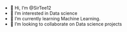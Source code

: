 - 👋 Hi, I’m @SirTee12
- 👀 I’m interested in Data science
- 🌱 I’m currently learning Machine Learning.
- 💞️ I’m looking to collaborate on Data science projects

<!---
SirTee12/SirTee12 is a ✨ special ✨ repository because its `README.md` (this file) appears on your GitHub profile.
You can click the Preview link to take a look at your changes.
--->
